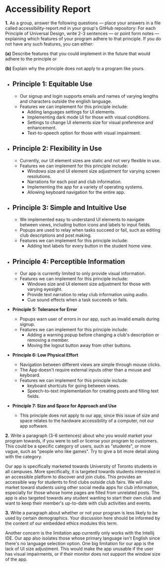 # Accessibility Report 

**1.** As a group, answer the following questions — place your answers in a file called accessibility-report.md in your group's GitHub repository:
For each Principle of Universal Design, write 2-3 sentences — or point form notes — explaining which features of your program adhere to that principle. If you do not have any such features, you can either:

**(a)** Describe features that you could implement in the future that would adhere to the principle or

**(b)** Explain why the principle does not apply to a program like yours.

- **Principle 1: Equitable Use**
  - 
  - Our signup and login supports emails and names of varying lengths and characters outside the english language.
  - Features we can implement for this principle include:
    - Adding languages settings for UI elements.
    - Implementing dark mode UI for those with visual conditions.
    - Settings to change UI elements size for visual preference and enhancement.
    - Text-to-speech option for those with visual impairment.


- **Principle 2: Flexibility in Use**
  - 
  - Currently, our UI element sizes are static and not very flexible in use.
  - Features we can implement for this principle include:
    - Windows size and UI element size adjustment for varying screen resolutions.
    - Narrations for each post and club information.
    - Implementing the app for a variety of operating systems.
    - Allowing keyboard navigation for the entire app.


- **Principle 3: Simple and Intuitive Use**
  -
  - We implemented easy to understand UI elements to navigate between views, including button icons and labels to 
    input fields.
  - Popups are used to relay when tasks succeed or fail, such as editing club descriptions and post making.
  - Features we can implement for this principle include:
    - Adding text labels for every button in the student home view.


- **Principle 4: Perceptible Information**
  - 
  - Our app is currently limited to only provide visual information.
  - Features we can implement for this principle include:
    - Windows size and UI element size adjustment for those with varying eyesight.
    - Provide text narration to relay club information using audio.
    - Cue sound effects when a task succeeds or fails.


- **Principle 5: Tolerance for Error**
  - Popups warn user of errors in our app, such as invalid emails during signup.
  - Features we can implement for this principle include:
    - Adding a warning popup before changing a club's description or removing a member.
    - Moving the logout button away from other buttons.
    

- **Principle 6: Low Physical Effort**
  - Navigation between different views are simple through mouse clicks.
  - The App doesn't require external inputs other than a mouse and keyboard.
  - Features we can implement for this principle include:
    - keyboard shortcuts for going between views.
    - Speech-to-text implementation for creating posts and filling text fields.


- **Principle 7: Size and Space for Approach and Use**
  - This principle does not apply to our app, since this issue of size and space relates to the hardware accessibility 
    of a computer, not our app software.


**2.** Write a paragraph (3-6 sentences) about who you would market your program towards, if you were to sell or license your program to customers. This could be a specific category of users, such as "students", or more vague, such as "people who like games". Try to give a bit more detail along with the category.

  Our app is specifically marketed towards University of Toronto students in all campuses. More specifically, 
  it is targeted towards students interested in an accessible platform to discover and join clubs. This provides an
  accessible way for students to find clubs outside club fairs. We will also market toward students using other
  social media apps for club information, especially for those whose home pages are filled from unrelated posts. The
  app is also targeted towards any student wanting to start their own club and want to keep their member's
  up-to-date with club activities and events.


**3.** Write a paragraph about whether or not your program is less likely to be used by certain demographics. Your discussion here should be informed by the content of our embedded ethics modules this term.



Another concern is the limitation  app currently only works with the Intellij IDE.
Our app also isolates those whose primary language isn't English since there's no language selection option. 
One big limitation for our app is the lack of UI size adjustment. This would make the app unusable if the user has
visual impairments, or if their monitor does not support the window size of the app.



